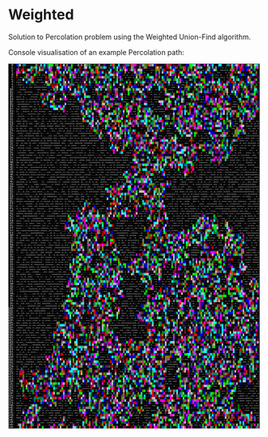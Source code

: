 # Weighted

Solution to Percolation problem using the Weighted Union-Find algorithm. 

Console visualisation of an example Percolation path:

![alt tag](https://github.com/kaluznyt/Weighted/blob/master/Weighted/Image/201703091236.PNG)
